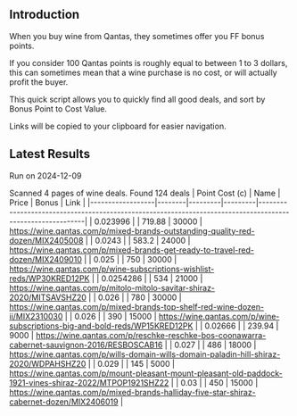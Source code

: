 ## Introduction

When you buy wine from Qantas, they sometimes offer you FF bonus points. 

If you consider 100 Qantas points is roughly equal to between 1 to 3 dollars, this can sometimes mean that a wine purchase is no cost, or will actually profit the buyer.

This quick script allows you to quickly find all good deals, and sort by Bonus Point to Cost Value.

Links will be copied to your clipboard for easier navigation.

## Latest Results

Run on 2024-12-09

Scanned 4 pages of wine deals.
Found 124 deals
|   Point Cost (c) | Name   |   Price |   Bonus | Link                                                                                                      |
|------------------|--------|---------|---------|-----------------------------------------------------------------------------------------------------------|
|        0.023996  |        |  719.88 |   30000 | https://wine.qantas.com/p/mixed-brands-outstanding-quality-red-dozen/MIX2405008                           |
|        0.0243    |        |  583.2  |   24000 | https://wine.qantas.com/p/mixed-brands-get-ready-to-travel-red-dozen/MIX2409010                           |
|        0.025     |        |  750    |   30000 | https://wine.qantas.com/p/wine-subscriptions-wishlist-reds/WP30KRED12PK                                   |
|        0.0254286 |        |  534    |   21000 | https://wine.qantas.com/p/mitolo-mitolo-savitar-shiraz-2020/MITSAVSHZ20                                   |
|        0.026     |        |  780    |   30000 | https://wine.qantas.com/p/mixed-brands-top-shelf-red-wine-dozen-ii/MIX2310030                             |
|        0.026     |        |  390    |   15000 | https://wine.qantas.com/p/wine-subscriptions-big-and-bold-reds/WP15KRED12PK                               |
|        0.02666   |        |  239.94 |    9000 | https://wine.qantas.com/p/reschke-reschke-bos-coonawarra-cabernet-sauvignon-2016/RESBOSCAB16              |
|        0.027     |        |  486    |   18000 | https://wine.qantas.com/p/wills-domain-wills-domain-paladin-hill-shiraz-2020/WDPAHSHZ20                   |
|        0.029     |        |  145    |    5000 | https://wine.qantas.com/p/mount-pleasant-mount-pleasant-old-paddock-1921-vines-shiraz-2022/MTPOP1921SHZ22 |
|        0.03      |        |  450    |   15000 | https://wine.qantas.com/p/mixed-brands-halliday-five-star-shiraz-cabernet-dozen/MIX2406019                |

